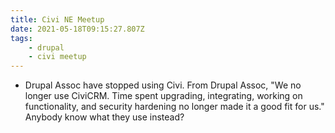 ```yaml
---
title: Civi NE Meetup
date: 2021-05-18T09:15:27.807Z
tags:
    - drupal
    - civi meetup
---
```


-   Drupal Assoc have stopped using Civi. From Drupal Assoc, "We no longer use CiviCRM. Time spent upgrading, integrating, working on functionality, and security hardening no longer made it a good fit for us." Anybody know what they use instead?
